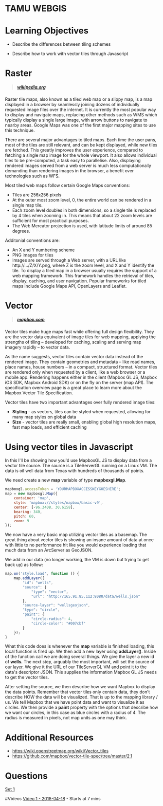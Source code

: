 # TAMU WEBGIS
>

# Learning Objectives
>
<!-- - Describe the differences between tiling schemes
- Describe the consequences of disk thrashing from poor server configuration (disk spinning too much and not being able to serve tiles)
- Describe how to work with vector tiles through javascript -->
- Describe the differences between tiling schemes
<!-- - Describe the consequences of disk thrashing from poor server configuration -->
- Describe how to work with vector tiles through Javascript
# Raster
>##### [wikipedia.org](https://en.wikipedia.org/wiki/Tiled_web_map)
Raster tile maps, also known as a tiled web map or a slippy map, is a map displayed in a browser by seamlessly joining dozens of individually requested image files over the internet. It is currently the most popular way to display and navigate maps, replacing other methods such as WMS which typically display a single large image, with arrow buttons to navigate to nearby areas. Google Maps was one of the first major mapping sites to use this technique.
>
There are several major advantages to tiled maps. Each time the user pans, most of the tiles are still relevant, and can be kept displayed, while new tiles are fetched. This greatly improves the user experience, compared to fetching a single map image for the whole viewport. It also allows individual tiles to be pre-computed, a task easy to parallelise. Also, displaying rendered images served from a web server is much less computationally demanding than rendering images in the browser, a benefit over technologies such as WFS.
>
Most tiled web maps follow certain Google Maps conventions:
>
- Tiles are 256x256 pixels
- At the outer most zoom level, 0, the entire world can be rendered in a single map tile.
- Each zoom level doubles in both dimensions, so a single tile is replaced by 4 tiles when zooming in. This means that about 22 zoom levels are sufficient for most practical purposes.
- The Web Mercator projection is used, with latitude limits of around 85 degrees.
>
Additonial conventions are:
>
- An X and Y numbering scheme
- PNG images for tiles
- Images are served through a Web server, with a URL like http://.../Z/X/Y.png, where Z is the zoom level, and X and Y identify the tile.
To display a tiled map in a browser usually requires the support of a web mapping framework. This framework handles the retrieval of tiles, display, caching, and user navigation. Popular frameworks for tiled maps include Google Maps API, OpenLayers and Leaflet.
# Vector 
>##### [mapbox.com](https://www.mapbox.com/vector-tiles/)
Vector tiles make huge maps fast while offering full design flexibility. They are the vector data equivalent of image tiles for web mapping, applying the strengths of tiling – developed for caching, scaling and serving map imagery rapidly – to vector data.
>
As the name suggests, vector tiles contain vector data instead of the rendered image. They contain geometries and metadata – like road names, place names, house numbers – in a compact, structured format. Vector tiles are rendered only when requested by a client, like a web browser or a mobile app. Rendering happens either in the client (Mapbox GL JS, Mapbox iOS SDK, Mapbox Android SDK) or on the fly on the server (map API). The specification overview page is a great place to learn more about the Mapbox Vector Tile Specification.
>
Vector tiles have two important advantages over fully rendered image tiles:
- **Styling** - as vectors, tiles can be styled when requested, allowing for many map styles on global data
- **Size** - vector tiles are really small, enabling global high resolution maps, fast map loads, and efficient caching

# Using vector tiles in Javascript
In this I'll be showing how you'd use MapboxGL JS to display data from a vector tile source. The source is a TileServerGL running on a Linux VM. The data is oil well data from Texas with hundreds of thousands of points. 
>
We need create a new **map** variable of type **mapboxgl.Map**.
>
```javascript
mapboxgl.accessToken = 'YOURMAPBOXACCESSKEYGOESHERE';
map = new mapboxgl.Map({
    container: 'map',
    style: 'mapbox://styles/mapbox/basic-v9',
    center: [-96.3408, 30.6158],
    bearing: 340,
    pitch: 60,
    zoom: 9
});
```
We now have a very basic map utilizing vector tiles as a basemap. The great thing about vector tiles is showing an insane amount of data at once with little to no performance hit like you would experience loading that much data from an ArcServer as GeoJSON.
>
We add in our data (no longer working, the VM is down but trying to get back up) as follow:
```javascript
map.on('style.load', function () {
    map.addLayer({
        "id": "wells",
        "source": {
            "type": "vector",
            "url": "http://165.91.85.112:8080/data/wells.json"
        },
        "source-layer": "wellsgeojson",
        "type": "circle",
        "paint": {
            "circle-radius": 4,
            "circle-color": "#007cbf"
        }
    });
}
```
What this code does is whenever the **map** variable is finished loading, this local function is fired up. We then add a new layer using **addLayer()**. Inside of the function call we are doing several things. We give the layer a new id of **wells**. The next step, arguably the most important, will set the source of our layer. We give it the URL of our TileServerGL VM and point it to the data's descriptor JSON. This supplies the information Mapbox GL JS needs to get the vector tiles. 
>
After setting the source, we then describe how we want Mapbox to display the data points. Remember that vector tiles only contain data, they don't describe HOW the data will be visualized. That is up to the mapping library / us. We tell Mapbox that we have point data and want to visualize it as circles. We then provide a **paint** property with the options that describe how we want our circles, in this case as blue circles with a radius of 4. The radius is measured in pixels, not map units as one may think.
# Additional Resources
- https://wiki.openstreetmap.org/wiki/Vector_tiles
- https://github.com/mapbox/vector-tile-spec/tree/master/2.1

# Questions
[Set 1](../reviewquestions/34.md)

#Videos
[Video 1 - 2018-04-18](https://youtu.be/AeRs0s6hvIs) - Starts at 7 mins